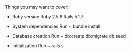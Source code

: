 Things you may want to cover:

* Ruby version
  Ruby 2.5.8
  Rails 5.1.7
  
* System dependencies
  Run ~ bundle install
  
* Database creation
  Run ~ db:create db:migrate db:seed

* Initialization
  Run ~ rails s
